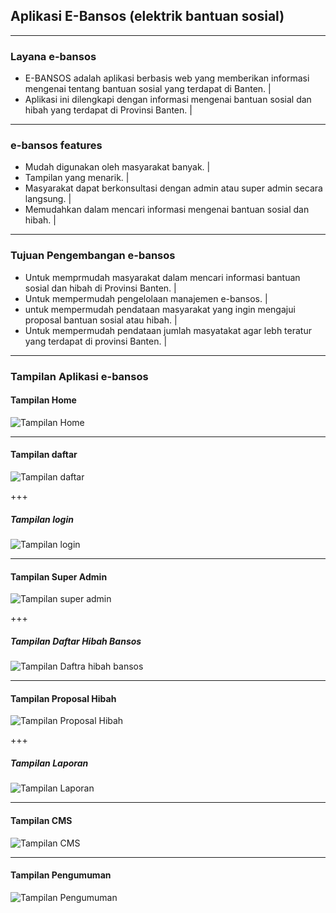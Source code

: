 ## Aplikasi E-Bansos (elektrik bantuan sosial)

---

### Layana e-bansos
- E-BANSOS adalah aplikasi berbasis web yang memberikan informasi mengenai tentang bantuan sosial yang terdapat di Banten. |
- Aplikasi ini dilengkapi dengan informasi mengenai bantuan sosial dan hibah yang terdapat di Provinsi Banten. |

---

### e-bansos features
- Mudah digunakan oleh masyarakat banyak. |
- Tampilan yang menarik. |
- Masyarakat dapat berkonsultasi dengan admin atau super admin secara langsung. |
- Memudahkan dalam mencari informasi mengenai bantuan sosial dan hibah. |

---

### Tujuan Pengembangan e-bansos
- Untuk memprmudah masyarakat dalam mencari informasi bantuan sosial dan hibah di Provinsi Banten. |
- Untuk mempermudah pengelolaan manajemen e-bansos. |
- untuk mempermudah pendataan masyarakat yang ingin mengajui proposal bantuan sosial atau hibah. |
- Untuk mempermudah pendataan jumlah masyatakat agar lebh teratur yang terdapat di provinsi Banten. |

---

### Tampilan Aplikasi e-bansos

#### Tampilan Home
![Tampilan Home](assets/images/tampilan-awal-ebansos.png)


---

#### Tampilan daftar
![Tampilan daftar](assets/images/daftar-login.png)

+++

##### Tampilan login
![Tampilan login](assets/images/tampilan-login-ebansos.png)

---

#### Tampilan Super Admin
![Tampilan super admin](assets/images/tampilan-menu-super-admin.png)

+++

##### Tampilan Daftar Hibah Bansos
![Tampilan Daftra hibah bansos](assets/images/tampilan-mendaftar-hibah-bansos.png)

---

#### Tampilan Proposal Hibah
![Tampilan Proposal Hibah](assets/images/tampilan-proposal-hibah.png)

+++

##### Tampilan Laporan
![Tampilan Laporan](assets/images/tampilan-laporan.png)

---

#### Tampilan CMS
![Tampilan CMS](assets/images/cms.png)

---

#### Tampilan Pengumuman
![Tampilan Pengumuman](assets/images/)
